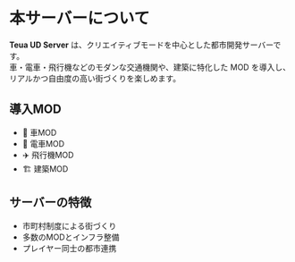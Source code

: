 # 本サーバーについて

**Teua UD Server** は、クリエイティブモードを中心とした都市開発サーバーです。  
車・電車・飛行機などのモダンな交通機関や、建築に特化した MOD を導入し、リアルかつ自由度の高い街づくりを楽しめます。

## 導入MOD
- 🚗 車MOD
- 🚉 電車MOD
- ✈️ 飛行機MOD
- 🏗️ 建築MOD

## サーバーの特徴
- 市町村制度による街づくり
- 多数のMODとインフラ整備
- プレイヤー同士の都市連携
